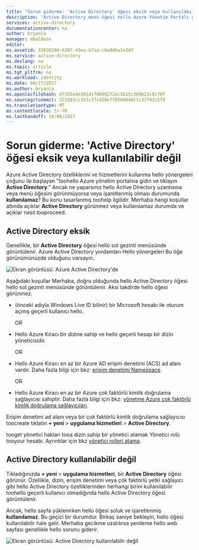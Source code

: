 ```yaml
---
title: "Sorun giderme: 'Active Directory' öğesi eksik veya kullanılabilir değil | Microsoft Docs"
description: "Active Directory menü öğesi hello Azure Yönetim Portalı görünmüyor olduğunda hangi toodo."
services: active-directory
documentationcenter: na
author: bryanla
manager: mbaldwin
editor: 
ms.assetid: 3383020d-6397-43ea-b7aa-c6a9d6a1e3df
ms.service: active-directory
ms.devlang: na
ms.topic: article
ms.tgt_pltfrm: na
ms.workload: identity
ms.date: 04/27/2017
ms.author: bryanla
ms.openlocfilehash: d7355a4e39141f0b09272dc5615c309b23c8c70f
ms.sourcegitcommit: 523283cc1b3c37c428e77850964dc1c33742c5f0
ms.translationtype: MT
ms.contentlocale: tr-TR
ms.lasthandoff: 10/06/2017
---
```

# <a name="troubleshooting-active-directory-item-is-missing-or-not-available"></a>Sorun giderme: 'Active Directory' öğesi eksik veya kullanılabilir değil
Azure Active Directory özelliklerini ve hizmetlerini kullanma hello yönergeleri çoğunu ile başlayan "toohello Azure yönetim portalına gidin ve tıklayın **Active Directory**." Ancak ne yaparsınız hello Active Directory uzantısına veya menü öğesini görünmüyorsa veya işaretlenmiş olması durumunda **kullanılamaz**? Bu konu tasarlanmış toohelp ilgilidir. Merhaba hangi koşullar altında açıklar **Active Directory** görünmez veya kullanılamaz durumda ve açıklar nasıl tooproceed.

## <a name="active-directory-is-missing"></a>Active Directory eksik
Genellikle, bir **Active Directory** öğesi hello sol gezinti menüsünde görüntülenir. Azure Active Directory yordamları Hello yönergeleri Bu öğe görünümünüzde olduğunu varsayın.

![Ekran görüntüsü: Azure Active Directory'de](./media/active-directory-troubleshooting/typical-view.png)

Aşağıdaki koşullar Merhaba, doğru olduğunda hello Active Directory öğesi hello sol gezinti menüsünde görüntülenir. Aksi takdirde hello öğesi görünmez.

* (önceki adıyla Windows Live ID bilinir) bir Microsoft hesabı ile oturum açmış geçerli kullanıcı hello.
  
    OR
* Hello Azure Kiracı bir dizine sahip ve hello geçerli hesap bir dizin yöneticisidir.
  
    OR
* Hello Azure Kiracı en az bir Azure AD erişim denetimi (ACS) ad alanı vardır. Daha fazla bilgi için bkz: [erişim denetimi Namespace](https://msdn.microsoft.com/library/azure/gg185908.aspx).
  
    OR
* Hello Azure Kiracı en az bir Azure çok faktörlü kimlik doğrulama sağlayıcısı sahiptir. Daha fazla bilgi için bkz: [yönetme Azure çok faktörlü kimlik doğrulama sağlayıcıları](../multi-factor-authentication/multi-factor-authentication-get-started-cloud.md).

Erişim denetimi ad alanı veya bir çok faktörlü kimlik doğrulama sağlayıcısı toocreate tıklatın **+ yeni** > **uygulama hizmetleri** > **Active Directory**.

tooget yönetici hakları tooa dizin sahip bir yönetici atamak Yönetici rolü tooyour hesabı. Ayrıntılar için bkz [yönetici rolleri atama](active-directory-assign-admin-roles.md).

## <a name="active-directory-is-not-available"></a>Active Directory kullanılabilir değil
Tıkladığınızda **+ yeni** > **uygulama hizmetleri**, bir **Active Directory** öğesi görünür. Özellikle, dizin, erişim denetimi veya çok faktörlü yetki sağlayıcı gibi hello Active Directory özelliklerinden herhangi birini kullanılabilir toohello geçerli kullanıcı olmadığında hello Active Directory öğesi görüntülenir.

Ancak, hello sayfa yüklenirken hello öğesi soluk ve işaretlenmiş **kullanılamaz**. Bu geçici bir durumdur. Birkaç saniye bekleyin, hello öğesi kullanılabilir hale gelir. Merhaba gecikme uzatılırsa yenileme hello web sayfası genellikle hello sorunu giderir.

![Ekran görüntüsü: Active Directory kullanılabilir değil](./media/active-directory-troubleshooting/not-available.png)

